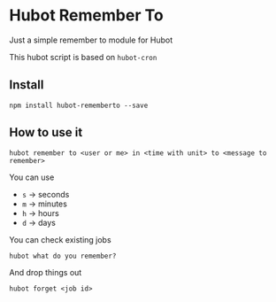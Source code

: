 # Hubot Remember To

Just a simple remember to module for Hubot

This hubot script is based on `hubot-cron`

## Install

```
npm install hubot-rememberto --save
```

## How to use it

```
hubot remember to <user or me> in <time with unit> to <message to remember>
```

You can use

 * `s` -> seconds
 * `m` -> minutes
 * `h` -> hours
 * `d` -> days

You can check existing jobs

```
hubot what do you remember?
```

And drop things out

```
hubot forget <job id>
```

